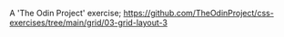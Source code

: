 A 'The Odin Project' exercise;
https://github.com/TheOdinProject/css-exercises/tree/main/grid/03-grid-layout-3